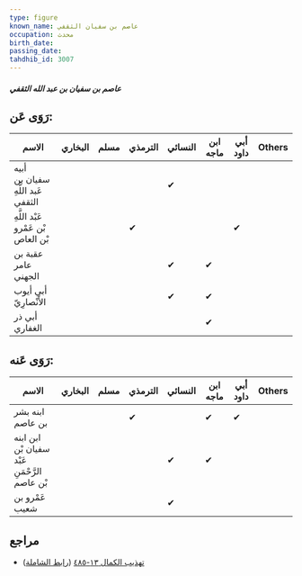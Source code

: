 ```yaml
---
type: figure
known_name: عاصم بن سفيان الثقفي
occupation: محدث
birth_date:
passing_date:
tahdhib_id: 3007
---
```

##### عاصم بن سفيان بن عبد الله الثقفي

## رَوَى عَن:
| الاسم                              | البخاري | مسلم | الترمذي | النسائي | ابن ماجه | أبي داود | Others |
| ---------------------------------- | ------- | ---- | ------- | ------- | -------- | -------- | ------ |
| أبيه سفيان بن عَبد اللَّهِ الثقفي  |         |      |         | ✔       |          |          |        |
| عَبْد اللَّهِ بْن عَمْرو بْن العاص |         |      | ✔       |         |          | ✔        |        |
| عقبة بن عامر الجهني                |         |      |         | ✔       | ✔        |          |        |
| أبي أيوب الأَنْصارِيّ              |         |      |         | ✔       | ✔        |          |        |
| أبي ذر الغفاري                     |         |      |         |         | ✔        |          |        |
## رَوَى عَنه:
| الاسم                                         | البخاري | مسلم | الترمذي | النسائي | ابن ماجه | أبي داود | Others |
| --------------------------------------------- | ------- | ---- | ------- | ------- | -------- | -------- | ------ |
| ابنه بشر بن عاصم                              |         |      | ✔       |         | ✔        | ✔        |        |
| ابن ابنه سفيان بْن عَبْد الرَّحْمَنِ بْن عاصم |         |      |         | ✔       | ✔        |          |        |
| عَمْرو بن شعيب                                |         |      |         | ✔       |          |          |        |
## مراجع
- [تهذيب الكمال ١٣-٤٨٥](obsidian://open?vault=Tahdhib-al-Kamal&file=Figures/٣٠٠٧-عاصم%20بن%20سفيان%20بن%20عبد%20الله%20الثقفي) ([رابط الشاملة](https://shamela.ws/book/3722/6866))